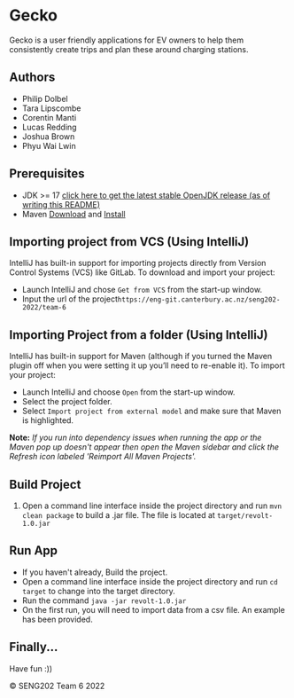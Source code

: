 # Gecko

Gecko is a user friendly applications for EV owners to help them consistently
create trips and plan these around charging stations.

## Authors
- Philip Dolbel
- Tara Lipscombe 
- Corentin Manti
- Lucas Redding
- Joshua Brown
- Phyu Wai Lwin

## Prerequisites
- JDK >= 17 [click here to get the latest stable OpenJDK release (as of writing this README)](https://jdk.java.net/18/)
- Maven [Download](https://maven.apache.org/download.cgi) and [Install](https://maven.apache.org/install.html)

## Importing project from VCS (Using IntelliJ)
IntelliJ has built-in support for importing projects directly from Version Control Systems (VCS) like GitLab.
To download and import your project:

- Launch IntelliJ and chose `Get from VCS` from the start-up window.
- Input the url of the project`https://eng-git.canterbury.ac.nz/seng202-2022/team-6`


## Importing Project from a folder (Using IntelliJ)
IntelliJ has built-in support for Maven (although if you turned the Maven plugin off when you were setting it up
you’ll need to re-enable it). To import your project:

- Launch IntelliJ and choose `Open` from the start-up window.
- Select the project folder.
- Select `Import project from external model` and make sure that Maven is highlighted.

**Note:** *If you run into dependency issues when running the app or the Maven pop up doesn't appear then open the Maven sidebar and click the Refresh icon labeled 'Reimport All Maven Projects'.*

## Build Project
1. Open a command line interface inside the project directory and run `mvn clean package` to build a .jar file. The file is located at `target/revolt-1.0.jar`

## Run App
- If you haven't already, Build the project.
- Open a command line interface inside the project directory and run `cd target` to change into the target directory.
- Run the command `java -jar revolt-1.0.jar`
- On the first run, you will need to import data from a csv file. An example has been provided.

## Finally...

Have fun :))

&copy; SENG202 Team 6 2022